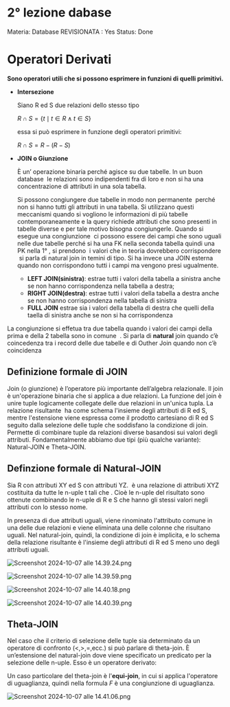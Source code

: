 # 2° lezione dabase

Materia: Database
REVISIONATA : Yes
Status: Done

# **Operatori Derivati**

**Sono operatori utili che si possono esprimere in funzioni di quelli primitivi.**

- **Intersezione**
    
    Siano R ed S due relazioni dello stesso tipo
    
    $R \cap S = \{ t \mid t \in R \land t \in S \}$
    
     essa si può esprimere in funzione degli operatori primitivi:
    
    $R \cap S = R - (R - S)$
    
- **JOIN o Giunzione**
    
    È un’ operazione binaria perché agisce su due tabelle. In un buon database  le relazioni sono indipendenti fra di loro e non si ha una concentrazione di attributi in una sola tabella.
    
    Si possono congiungere due tabelle in modo non permanente  perché non si hanno tutti gli attributi in una tabella. Si utilizzano questi meccanismi quando si vogliono le informazioni di più tabelle contemporaneamente e la query richiede attributi che sono presenti in tabelle diverse e per tale motivo bisogna congiungerle. Quando si esegue una congiunzione  ci possono essere dei campi che sono uguali nelle due tabelle perché si ha una FK nella seconda tabella quindi una PK nella 1° , si prendono  i valori che in teoria dovrebbero corrispondere  si parla di natural join in temini di tipo. Si ha invece una JOIN esterna quando non corrispondono tutti i campi ma vengono presi ugualmente. 
    
    - **LEFT JOIN(sinistra)**: estrae tutti i valori della tabella a sinistra anche se non hanno corrispondenza nella tabella a destra;
    - **RIGHT JOIN(destra)**: estrae tutti i valori della tabella a destra anche se non hanno corrispondenza nella tabella di sinistra
    - **FULL JOIN** estrae sia i valori della tabella di destra che quelli della taella di sinistra anche se non si ha corrispondenza

La congiunzione si effetua tra due tabella quando i valori dei campi della prima e della 2 tabella sono in comune  . Si parla di **natural** join quando c’è coincedenza tra i record delle due tabelle e di Outher Join quando non c’è coincidenza

## Definizione formale di JOIN

Join (o giunzione) è l’operatore più importante dell’algebra relazionale. Il join è un'operazione binaria che si applica a due relazioni. La funzione del join è unire tuple logicamente collegate delle due relazioni in un'unica tupla. La relazione risultante   ha come schema l'insieme degli attributi di R ed S, mentre l'estensione viene espressa come il prodotto cartesiano di R ed S seguito dalla selezione delle tuple che soddisfano la condizione di join. Permette di combinare tuple da relazioni diverse basandosi sui valori degli attributi. Fondamentalmente abbiamo due tipi (più qualche variante): Natural-JOIN e Theta-JOIN.

## Definzione formale di Natural-JOIN

Sia R con attributi XY ed S con attributi YZ.   è una relazione di attributi XYZ costituita da tutte le n-uple t tali che  . Cioè le n-uple del risultato sono ottenute combinando le n-uple di R e S che hanno gli stessi valori negli attributi con lo stesso nome.

In presenza di due attributi uguali, viene rinominato l'attributo comune in una delle due relazioni e viene eliminata una delle colonne che risultano uguali. Nel natural-join, quindi, la condizione di join è implicita, e lo schema della relazione risultante è l'insieme degli attributi di R ed S meno uno degli attributi uguali.

![Screenshot 2024-10-07 alle 14.39.24.png](2%C2%B0%20lezione%20dabase%20118c5c8ba93980d39daafb696e05a28c/Screenshot_2024-10-07_alle_14.39.24.png)

![Screenshot 2024-10-07 alle 14.39.59.png](2%C2%B0%20lezione%20dabase%20118c5c8ba93980d39daafb696e05a28c/Screenshot_2024-10-07_alle_14.39.59.png)

![Screenshot 2024-10-07 alle 14.40.18.png](2%C2%B0%20lezione%20dabase%20118c5c8ba93980d39daafb696e05a28c/Screenshot_2024-10-07_alle_14.40.18.png)

![Screenshot 2024-10-07 alle 14.40.39.png](2%C2%B0%20lezione%20dabase%20118c5c8ba93980d39daafb696e05a28c/Screenshot_2024-10-07_alle_14.40.39.png)

## Theta-JOIN

Nel caso che il criterio di selezione delle tuple sia determinato da un operatore di confronto (<,>,=,ecc.) si può parlare di theta-join. È un’estensione del natural-join dove viene specificato un predicato per la selezione delle n-uple. Esso è un operatore derivato:

Un caso particolare del theta-join è l'**equi-join**, in cui si applica l'operatore di uguaglianza, quindi nella formula *F* è una congiunzione di uguaglianza.

![Screenshot 2024-10-07 alle 14.41.06.png](2%C2%B0%20lezione%20dabase%20118c5c8ba93980d39daafb696e05a28c/Screenshot_2024-10-07_alle_14.41.06.png)